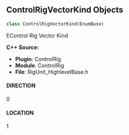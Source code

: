 ## ControlRigVectorKind Objects

```python
class ControlRigVectorKind(EnumBase)
```

EControl Rig Vector Kind

**C++ Source:**

- **Plugin**: ControlRig
- **Module**: ControlRig
- **File**: RigUnit_HighlevelBase.h

<a id="unreal.ControlRigVectorKind.DIRECTION"></a>

#### DIRECTION

0

<a id="unreal.ControlRigVectorKind.LOCATION"></a>

#### LOCATION

1

<a id="unreal.ControlRigCurveAlignment"></a>